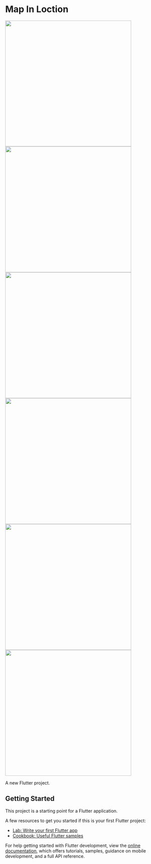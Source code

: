 # Map In Loction


<img src="https://user-images.githubusercontent.com/113710907/201123412-aff59751-7119-46d0-ae24-e44d07bbf241.mp4" width="400">
<img src="https://user-images.githubusercontent.com/113710907/201123392-91042746-e96b-410b-848a-015f7b072b87.jpg" width="400">
<img src="https://user-images.githubusercontent.com/113710907/201123406-d2310c04-ec20-4c9e-ae00-d3756c75c7fc.jpg" width="400">
<img src="https://user-images.githubusercontent.com/113710907/201123444-c960df73-627d-4ebd-91f5-b62f28dcc7d5.jpg" width="400">
<img src="https://user-images.githubusercontent.com/113710907/201123457-524abf38-a612-45fd-ae39-2fff51dc8666.jpg" width="400">
<img src="https://user-images.githubusercontent.com/113710907/201123468-23b70836-e291-4a27-8d8b-c72f53c09b64.jpg" width="400">

A new Flutter project.

## Getting Started

This project is a starting point for a Flutter application.

A few resources to get you started if this is your first Flutter project:

- [Lab: Write your first Flutter app](https://docs.flutter.dev/get-started/codelab)
- [Cookbook: Useful Flutter samples](https://docs.flutter.dev/cookbook)

For help getting started with Flutter development, view the
[online documentation](https://docs.flutter.dev/), which offers tutorials,
samples, guidance on mobile development, and a full API reference.
